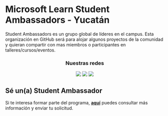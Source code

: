 # Microsoft Learn Student Ambassadors - Yucatán

Student Ambassadors es un grupo global de líderes en el campus. Esta organización en GitHub será para alojar algunos proyectos de la comunidad y quieran compartir con mas miembros o participantes en talleres/cursos/eventos.

<h3 align="center"> Nuestras redes </h3>
<p align="center">
<a  href="https://www.facebook.com/mlsayucatan/"><img  src="https://img.shields.io/badge/-Facebook-f2f2f2?style=rounded-square&logo=facebook&logoColor=0078d4"></a>
<a  href="https://instagram.com/mlsayucatan"><img  src="https://img.shields.io/badge/-Instagram-f2f2f2?style=rounded-square&logo=instagram&logoColor=0078d4"></a>
<a  href="https://twitter.com/mlsayucatan"><img  src="https://img.shields.io/badge/-Twitter-f2f2f2?style=rounded-square&logo=twitter&logoColor=0078d4"></a>
</p>

## Sé un(a) Student Ambassador

Si te interesa formar parte del programa, **[aquí](https://studentambassadors.microsoft.com/)** puedes consultar más información y enviar tu solicitud.
